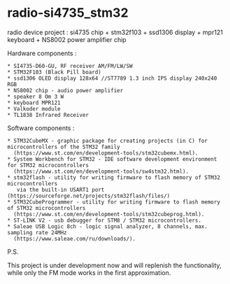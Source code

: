 # radio-si4735_stm32
radio device project : si4735 chip + stm32f103 + ssd1306 display + mpr121 keyboard + NS8002 power amplifier chip

Hardware components :

```
* SI4735-D60-GU, RF receiver AM/FM/LW/SW
* STM32F103 (Black Pill board)
* ssd1306 OLED display 128x64 //ST7789 1.3 inch IPS display 240x240 RGB
* NS8002 chip - audio power amplifier
* speaker 8 Om 3 W
* keyboard MPR121
* Valkoder module
* TL1838 Infrared Receiver
```

Software components :

```
* STM32CubeMX - graphic package for creating projects (in C) for microcontrollers of the STM32 family
  (https://www.st.com/en/development-tools/stm32cubemx.html).
* System Workbench for STM32 - IDE software development environment for STM32 microcontrollers
  (https://www.st.com/en/development-tools/sw4stm32.html).
* stm32flash - utility for writing firmware to flash memory of STM32 microcontrollers
   via the built-in USART1 port (https://sourceforge.net/projects/stm32flash/files/)
* STM32CubeProgrammer - utility for writing firmware to flash memory of STM32 microcontrollers
  (https://www.st.com/en/development-tools/stm32cubeprog.html).
* ST-LINK V2 - usb debugger for STM8 / STM32 microcontrollers.
* Saleae USB Logic 8ch - logic signal analyzer, 8 channels, max. sampling rate 24MHz
  (https://www.saleae.com/ru/downloads/).
```


P.S.

This project is under development now and will replenish the functionality,
while only the FM mode works in the first approximation.

